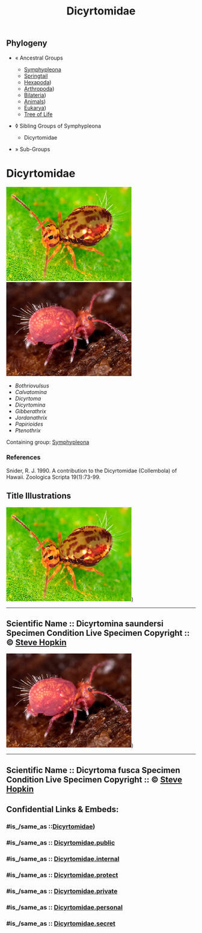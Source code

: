 ﻿---
title: Dicyrtomidae
---

## Phylogeny 

-   « Ancestral Groups  
    -   [Symphypleona](../Symphypleona.md)
    -   [Springtail](../../Springtail.md)
    -  [Hexapoda](../../../Hexapoda.md))
    -  [Arthropoda](../../../../Arthropoda.md))
    -  [Bilateria](../../../../../Bilateria.md))
    -  [Animals](../../../../../../Animals.md))
    -  [Eukarya](../../../../../../../Eukarya.md))
    -   [Tree of Life](../../../../../../../Tree_of_Life.md)

-   ◊ Sibling Groups of  Symphypleona
    -   Dicyrtomidae

-   » Sub-Groups 

# Dicyrtomidae 

![ ](Dicyrtomidae/DMsau_SMI_1.jpg)
![ ](Dicyrtomidae/DIfus_SMI_6.jpg)

-   *Bothriovulsus*
-   *Calvatomina*
-   *Dicyrtoma*
-   *Dicyrtomina*
-   *Gibberathrix*
-   *Jordanathrix*
-   *Papirioides*
-   *Ptenothrix*

Containing group: [Symphypleona](../Symphypleona.md)

### References

Snider, R. J. 1990. A contribution to the Dicyrtomidae (Collembola) of
Hawaii. Zoologica Scripta 19(1):73-99.

## Title Illustrations

![](Dicyrtomidae/DMsau_SMI_1.jpg))

  ------------------------------------------------------------------------
  Scientific Name ::     Dicyrtomina saundersi
  Specimen Condition   Live Specimen
  Copyright ::            © [Steve Hopkin](http://www.stevehopkin.co.uk/) 
  ------------------------------------------------------------------------
![](Dicyrtomidae/DIfus_SMI_6.jpg))

  ------------------------------------------------------------------------
  Scientific Name ::     Dicyrtoma fusca
  Specimen Condition   Live Specimen
  Copyright ::            © [Steve Hopkin](http://www.stevehopkin.co.uk/) 
  ------------------------------------------------------------------------



## Confidential Links & Embeds: 

### #is_/same_as ::[Dicyrtomidae](Dicyrtomidae.md)) 

### #is_/same_as :: [Dicyrtomidae.public](/_public/bio/bio~Domain/Eukarya/Animal/Bilateria/Arthropoda/Hexapoda/Springtail/Symphypleona/Dicyrtomidae.public.md) 

### #is_/same_as :: [Dicyrtomidae.internal](/_internal/bio/bio~Domain/Eukarya/Animal/Bilateria/Arthropoda/Hexapoda/Springtail/Symphypleona/Dicyrtomidae.internal.md) 

### #is_/same_as :: [Dicyrtomidae.protect](/_protect/bio/bio~Domain/Eukarya/Animal/Bilateria/Arthropoda/Hexapoda/Springtail/Symphypleona/Dicyrtomidae.protect.md) 

### #is_/same_as :: [Dicyrtomidae.private](/_private/bio/bio~Domain/Eukarya/Animal/Bilateria/Arthropoda/Hexapoda/Springtail/Symphypleona/Dicyrtomidae.private.md) 

### #is_/same_as :: [Dicyrtomidae.personal](/_personal/bio/bio~Domain/Eukarya/Animal/Bilateria/Arthropoda/Hexapoda/Springtail/Symphypleona/Dicyrtomidae.personal.md) 

### #is_/same_as :: [Dicyrtomidae.secret](/_secret/bio/bio~Domain/Eukarya/Animal/Bilateria/Arthropoda/Hexapoda/Springtail/Symphypleona/Dicyrtomidae.secret.md)

